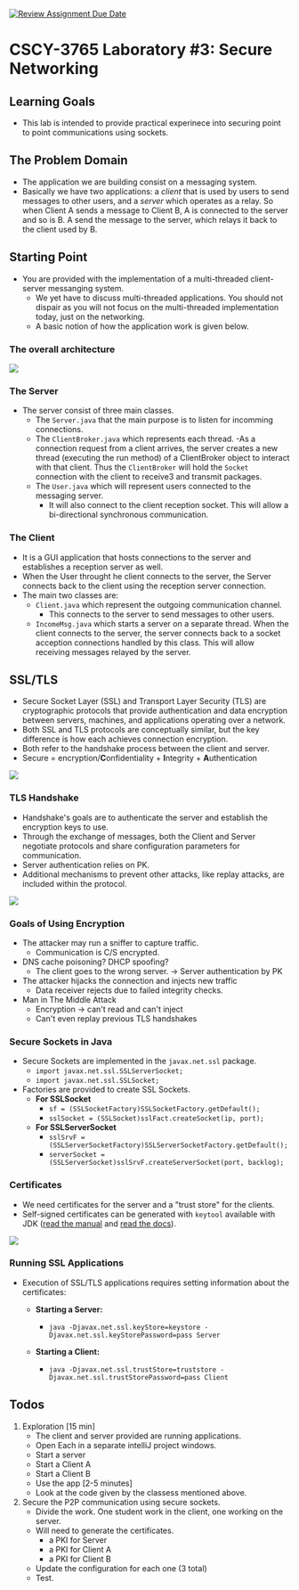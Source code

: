 [![Review Assignment Due Date](https://classroom.github.com/assets/deadline-readme-button-24ddc0f5d75046c5622901739e7c5dd533143b0c8e959d652212380cedb1ea36.svg)](https://classroom.github.com/a/kV5Nmk8K)
# CSCY-3765 Laboratory #3: Secure Networking

## Learning Goals
- This lab is intended to provide practical experinece into securing point to point communications using sockets.

## The Problem Domain
- The application we are building consist on a messaging system. 
- Basically we have two applications: a _client_ that is used by users to send messages to other users, and a _server_ which operates as a relay. So when Client A sends a message to Client B, A is connected to the server and so is B. A send the message to the server, which relays it back to the client used by B.

## Starting Point
- You are provided with the implementation of a multi-threaded client-server messanging system. 
    - We yet have to discuss multi-threaded applications. You should not dispair as you will not focus on the multi-threaded implementation today, just on the networking. 
    - A basic notion of how the application work is given below.

### The overall architecture
![](./img/arch.png)

### The Server
- The server consist of three main classes.
    - The `Server.java` that the main purpose is to listen for incomming connections. 
    - The `ClientBroker.java` which represents each thread. 
        -As a connection request from a client arrives, the server creates a new thread (executing the run method) of a ClientBroker object to interact with that client. Thus the `ClientBroker` will hold the `Socket` connection with the client to receive3 and transmit packages. 
    - The `User.java` which will represent users connected to the messaging server.  
        - It will also connect to the client reception socket. This will allow a bi-directional synchronous communication. 

### The Client
- It is a GUI application that hosts connections to the server and establishes a reception server as well. 
- When the User throught he client connects to the server, the Server connects back to the client using the reception server connection. 
- The main two classes are:
    - `Client.java` which represent the outgoing communication channel. 
        - This connects to the server to send messages to other users. 
    - `IncomeMsg.java` which starts a server on a separate thread. When the client connects to the server, the server connects back to a socket acception connections handled by this class. This will allow receiving messages relayed by the server.

## SSL/TLS
- Secure Socket Layer (SSL) and Transport Layer Security (TLS) are cryptographic protocols that provide authentication and data encryption between servers, machines, and applications operating over a network.
- Both SSL and TLS protocols are conceptually similar, but the key difference is how each achieves connection encryption.
- Both refer to the handshake process between the client and server.
- Secure = encryption/**C**onfidentiality + **I**ntegrity + **A**uthentication 

![](./img/tls.png)

### TLS Handshake
- Handshake's goals are to authenticate the server and establish the encryption keys to use. 
- Through the exchange of messages, both the Client and Server negotiate protocols and share configuration parameters for communication. 
- Server authentication relies on PK.
- Additional mechanisms to prevent other attacks, like replay attacks, are included within the protocol.

![](./img/tls_handshake.png)

### Goals of Using Encryption
- The attacker may run a sniffer to capture traffic.
    - Communication is C/S encrypted.
- DNS cache poisoning?  DHCP spoofing?
    - The client goes to the wrong server. → Server authentication by PK
- The attacker hijacks the connection and injects new traffic
    - Data receiver rejects due to failed integrity checks. 
- Man in The Middle Attack
    - Encryption → can't read and can't inject
    - Can't even replay previous TLS handshakes

### Secure Sockets in Java
- Secure Sockets are implemented in the `javax.net.ssl` package.
    - `import javax.net.ssl.SSLServerSocket;`
    - `import javax.net.ssl.SSLSocket;`
- Factories are provided to create SSL Sockets.
    - **For SSLSocket**
        - `sf = (SSLSocketFactory)SSLSocketFactory.getDefault();`
        - `sslSocket = (SSLSocket)sslFact.createSocket(ip, port);`
    - **For SSLServerSocket**
        - `sslSrvF = (SSLServerSocketFactory)SSLServerSocketFactory.getDefault();`
        - `serverSocket = (SSLServerSocket)sslSrvF.createServerSocket(port, backlog);`

### Certificates
- We need certificates for the server and a "trust store" for the clients. 
- Self-signed certificates can be generated with `keytool` available with JDK ([read the manual](https://docs.oracle.com/en/java/javase/17/docs/specs/man/keytool.html) and [read the docs](https://docs.oracle.com/cd/E19830-01/819-4712/ablqw/index.html)).

![](./img/certs.png)

### Running SSL Applications
- Execution of SSL/TLS applications requires setting information about the certificates:
    - **Starting a Server:**
        - `java -Djavax.net.ssl.keyStore=keystore -Djavax.net.ssl.keyStorePassword=pass Server`

    - **Starting a Client:**
        - `java -Djavax.net.ssl.trustStore=truststore -Djavax.net.ssl.trustStorePassword=pass Client`



## Todos
1. Exploration [15 min]
    - The client and server provided are running applications. 
    - Open Each in a separate intelliJ project windows. 
    - Start a server
    - Start a Client A
    - Start a Client B
    - Use the app [2-5 minutes]
    - Look at the code given by the classess mentioned above. 
2. Secure the P2P communication using secure sockets. 
    - Divide the work. One student work in the client, one working on the server.
    - Will need to generate the certificates. 
        - a PKI for Server
        - a PKI for Client A
        - a PKI for Client B
    - Update the configuration for each one (3 total)
    - Test.


